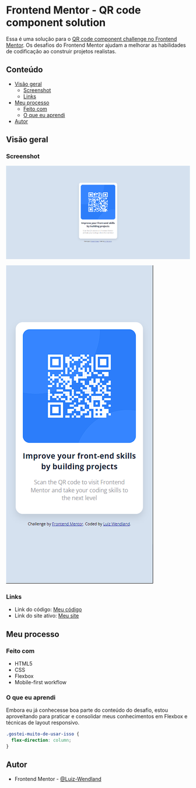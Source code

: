 # Frontend Mentor - QR code component solution

Essa é uma solução para o [QR code component challenge no Frontend Mentor](https://www.frontendmentor.io/challenges/qr-code-component-iux_sIO_H). Os desafios do Frontend Mentor ajudam a melhorar as habilidades de codificação ao construir projetos realistas.

## Conteúdo

- [Visão geral](#visão-geral)
  - [Screenshot](#screenshot)
  - [Links](#links)
- [Meu processo](#meu-processo)
  - [Feito com](#Feito-com)
  - [O que eu aprendi](#o-que-eu-aprendi)
- [Autor](#autor)


## Visão geral

### Screenshot

![](/design%20meu/desktop%20design.png)

![](/design%20meu/mobile%20design.png)

### Links

- Link do código: [Meu código](https://github.com/Luiz-Wendland/QR-Code-component/blob/main/index.html)
- Link do site ativo: [Meu site](https://beamish-bavarois-c57c7f.netlify.app/)

## Meu processo

### Feito com

- HTML5
- CSS
- Flexbox
- Mobile-first workflow

### O que eu aprendi

Embora eu já conhecesse boa parte do conteúdo do desafio, estou aproveitando para praticar e consolidar meus conhecimentos em Flexbox e técnicas de layout responsivo. 

```css
.gostei-muito-de-usar-isso {
  flex-direction: column;
}
```

## Autor

- Frontend Mentor - [@Luiz-Wendland](https://www.frontendmentor.io/profile/Luiz-Wendland)
